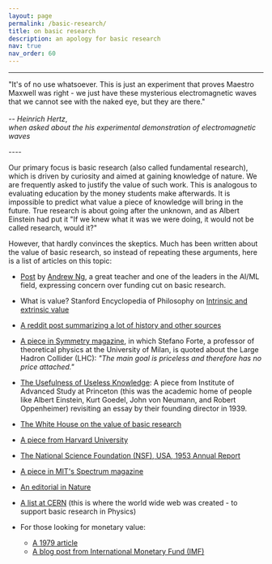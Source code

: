 ```yaml
---
layout: page
permalink: /basic-research/
title: on basic research
description: an apology for basic research
nav: true
nav_order: 60
---
```


----
<p style="text-align: center;" markdown=1>

"It's of no use whatsoever. This is just an experiment that proves Maestro Maxwell was right - we just have these mysterious electromagnetic waves that we cannot see with the naked eye, but they are there."
<br>
<br>
*-- Heinrich Hertz*,
<br>
*when asked about the his experimental demonstration of electromagnetic waves*
</p>
----

Our primary focus is basic research (also called fundamental research), which is driven by curiosity and aimed at gaining knowledge of nature. We are frequently asked to justify the value of such work. This is analogous to evaluating education by the money students make afterwards. It is impossible to predict what value a piece of knowledge will bring in the future. True research is about going after the unknown, and as Albert Einstein had put it "If we knew what it was we were doing, it would not be called research, would it?"

However, that hardly convinces the skeptics. Much has been written about the value of basic research, so instead of repeating these arguments, here is a list of articles on this topic:

- [Post](https://www.deeplearning.ai/the-batch/issue-303/) by [Andrew Ng](https://en.wikipedia.org/wiki/Andrew_Ng), a great teacher and one of the leaders in the AI/ML field, expressing concern over funding cut on basic research.

- What is value? Stanford Encyclopedia of Philosophy on [Intrinsic and extrinsic value](https://plato.stanford.edu/entries/value-intrinsic-extrinsic/)

- [A reddit post summarizing a lot of history and other sources](https://www.reddit.com/r/biology/comments/1anyor/comment/c8zfpkf/)

- [A piece in Symmetry magazine](https://www.symmetrymagazine.org/article/the-value-of-basic-research), in which Stefano Forte, a professor of theoretical physics at the University of Milan, is quoted about the Large Hadron Collider (LHC): *"The main goal is priceless and therefore has no price attached."*

- [The Usefulness of Useless Knowledge](https://www.ias.edu/ideas/2017/dijkgraaf-usefulness): A piece from Institute of Advanced Study at Princeton (this was the academic home of people like Albert Einstein, Kurt Goedel, John von Neumann, and Robert Oppenheimer) revisiting an essay by their founding director in 1939.

- [The White House on the value of basic research](https://obamawhitehouse.archives.gov/blog/2015/06/02/value-basic-research)

- [A piece from Harvard University](https://sitn.hms.harvard.edu/flash/2019/not-so-basic-research-the-unrecognized-importance-of-fundamental-scientific-discoveries/)

- [The National Science Foundation (NSF), USA, 1953 Annual Report](https://www.nsf.gov/pubs/1953/annualreports/ar_1953_sec6.pdf)

- [A piece in MIT's Spectrum magazine](https://spectrum.mit.edu/spring-2014/the-brilliance-of-basic-research/)

- [An editorial in Nature](https://www.nature.com/articles/d41586-022-04172-8)

- [A list at CERN](http://public-archive.web.cern.ch/en/About/BasicScience3-en.html) (this is where the world wide web was created - to support basic research in Physics)

- For those looking for monetary value:
  - [A 1979 article](http://www.garfield.library.upenn.edu/essays/v4p285y1979-80.pdf)
  - [A blog post from International Monetary Fund (IMF)]( https://www.imf.org/en/Blogs/Articles/2021/10/06/blog-ch3-weo-why-basic-science-matters-for-economic-growth)
